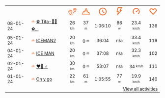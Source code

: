 <table>
    <tr>
        <th></th>
        <th></th>
        <th align="center"><img src="https://raw.githubusercontent.com/robiningelbrecht/strava-activities/master/public/distance.svg" width="30" alt="distance" title="distance"/></th>
        <th align="center"><img src="https://raw.githubusercontent.com/robiningelbrecht/strava-activities/master/public/elevation.svg" width="30" alt="elevation" title="elevation"/></th>
        <th align="center"><img src="https://raw.githubusercontent.com/robiningelbrecht/strava-activities/master/public/time.svg" width="30" alt="time" title="time"/></th>
        <th align="center"><img src="https://raw.githubusercontent.com/robiningelbrecht/strava-activities/master/public/average-watt.svg" width="30" alt="average watts" title="average watts"/></th>
        <th align="center"><img src="https://raw.githubusercontent.com/robiningelbrecht/strava-activities/master/public/average-speed.svg" width="30" alt="average speed" title="average speed"/></th>
        <th align="center"><img src="https://raw.githubusercontent.com/robiningelbrecht/strava-activities/master/public/heart-rate.svg" width="30" alt="average heart rate" title="average heart rate"/></th>
    </tr>
            <tr>
            <td>08-01-24</td>
            <td>
                <img src="https://raw.githubusercontent.com/robiningelbrecht/strava-activities/master/public/activity-ride.svg" width="12" alt="⚽️ Tita-🧙‍♂️ ⚽️" title="⚽️ Tita-🧙‍♂️ ⚽️"/>
<a href="https://www.strava.com/activities/10520626866" title="Kcal: 681 | Gear: None ">⚽️ Tita-🧙‍♂️ ⚽️...</a>
            </td>
            <td align="center">26 <sup><sub>km</sub></sup></td>
            <td align="center">37 <sup><sub>m</sub></sup></td>
            <td align="center">1:06:10</td>
            <td align="center">86 <sup><sub>w</sub></sup></td>
            <td align="center">23.4 <sup><sub>km/h</sub></sup></td>
            <td align="center">136</td>
        </tr>
            <tr>
            <td>05-01-24</td>
            <td>
                <img src="https://raw.githubusercontent.com/robiningelbrecht/strava-activities/master/public/activity-ride.svg" width="12" alt="ICEMAN2" title="ICEMAN2"/>
<a href="https://www.strava.com/activities/10499873501" title="Kcal: 279 | Gear: None ">ICEMAN2</a>
            </td>
            <td align="center">20 <sup><sub>km</sub></sup></td>
            <td align="center">0 <sup><sub>m</sub></sup></td>
            <td align="center">36:04</td>
            <td align="center">n/a</td>
            <td align="center">33.4 <sup><sub>km/h</sub></sup></td>
            <td align="center">119</td>
        </tr>
            <tr>
            <td>04-01-24</td>
            <td>
                <img src="https://raw.githubusercontent.com/robiningelbrecht/strava-activities/master/public/activity-ride.svg" width="12" alt="ICE MAN" title="ICE MAN"/>
<a href="https://www.strava.com/activities/10495338192" title="Kcal: 194 | Gear: None ">ICE MAN</a>
            </td>
            <td align="center">20 <sup><sub>km</sub></sup></td>
            <td align="center">0 <sup><sub>m</sub></sup></td>
            <td align="center">37:08</td>
            <td align="center">n/a</td>
            <td align="center">32.3 <sup><sub>km/h</sub></sup></td>
            <td align="center">102</td>
        </tr>
            <tr>
            <td>02-01-24</td>
            <td>
                <img src="https://raw.githubusercontent.com/robiningelbrecht/strava-activities/master/public/activity-ride.svg" width="12" alt="❤️‍🔥 ♂️" title="❤️‍🔥 ♂️"/>
<a href="https://www.strava.com/activities/10482269346" title="Kcal: 324 | Gear: None ">❤️‍🔥 ♂️</a>
            </td>
            <td align="center">30 <sup><sub>km</sub></sup></td>
            <td align="center">0 <sup><sub>m</sub></sup></td>
            <td align="center">53:07</td>
            <td align="center">n/a</td>
            <td align="center">34 <sup><sub>km/h</sub></sup></td>
            <td align="center">111</td>
        </tr>
            <tr>
            <td>01-01-24</td>
            <td>
                <img src="https://raw.githubusercontent.com/robiningelbrecht/strava-activities/master/public/activity-ride.svg" width="12" alt="On y go" title="On y go"/>
<a href="https://www.strava.com/activities/10473588624" title="Kcal: 680 | Gear: None ">On y go</a>
            </td>
            <td align="center">22 <sup><sub>km</sub></sup></td>
            <td align="center">61 <sup><sub>m</sub></sup></td>
            <td align="center">1:05:55</td>
            <td align="center">77 <sup><sub>w</sub></sup></td>
            <td align="center">19.9 <sup><sub>km/h</sub></sup></td>
            <td align="center">140</td>
        </tr>
                <tr>
            <td colspan="8" align="right"><a href="https://github.com/robiningelbrecht/strava-activities#activities">View all activities</a></td>
        </tr>
    </table>
